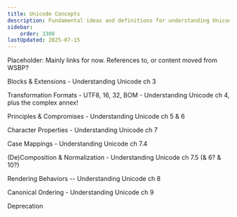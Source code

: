 ```yaml
---
title: Unicode Concepts
description: Fundamental ideas and definitions for understanding Unicode
sidebar:
    order: 3300
lastUpdated: 2025-07-15
---
```


Placeholder: Mainly links for now. References to, or content moved from WSBP?

Blocks & Extensions	- Understanding Unicode ch 3

Transformation Formats - UTF8, 16, 32, BOM - Understanding Unicode ch 4, plus the complex annex!

Principles & Compromises - Understanding Unicode ch 5 & 6

Character Properties - Understanding Unicode ch 7

Case Mappings - Understanding Unicode ch 7.4

(De)Composition & Normalization - Understanding Unicode ch 7.5 (& 6? & 10?)

Rendering Behaviors	 -- Understanding Unicode ch 8

Canonical Ordering - Understanding Unicode ch 9

Deprecation			
